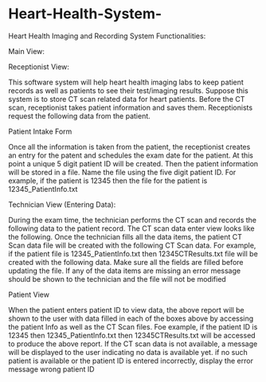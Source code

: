 # Heart-Health-System-
Heart Health Imaging and Recording System Functionalities: 

Main View:

Receptionist View:

This software system will help heart health imaging labs to keep patient records as well as patients to see their test/imaging results. Suppose this system is to store CT scan related data for heart patients. Before the CT scan, receptionist takes patient information and saves them. Receptionists request the following data from the patient.


Patient Intake Form

Once all the information is taken from the patient, the receptionist creates an entry for the patent and schedules the exam date for the patient. At this point a unique 5 digit patient ID will be created. Then the patient information will be stored in a file. Name the file using the five digit patient ID. For example, if the patient is 12345 then the file for the patient is 12345_PatientInfo.txt

Technician View (Entering Data):

During the exam time, the technician performs the CT scan and records the following data to the patient record. The CT scan data enter view looks like the following. Once the technician fills all the data items, the patient CT Scan data file will be created with the following CT Scan data. For example, if the patient file is 12345_PatientInfo.txt then 12345CTResults.txt file will be created with the following data. Make sure all the fields are filled before updating the file. If any of the data items are missing an error message should be shown to the technician and the file will not be modified

Patient View

When the patient enters patient ID to view data, the above report will be shown to the user with data filled in each of the boxes above by accessing the patient Info as well as the CT Scan files. Foe example, if the patient ID is 12345 then 12345_PatientInfo.txt then 12345CTResults.txt will be accessed to produce the above report.  If the CT scan data is not available, a message will be displayed to the user indicating no data is available yet. if no such patient is available or the patient ID is entered incorrectly, display the error message wrong patient ID
